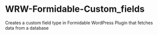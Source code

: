 # WRW-Formidable-Custom_fields
Creates a custom field type in Formidable WordPress Plugin that fetches data from a database
